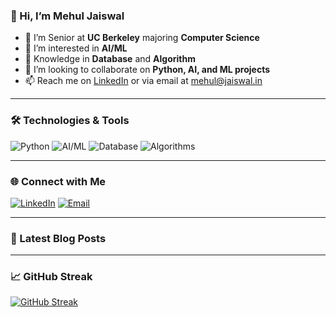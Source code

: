 ### 👋 Hi, I’m Mehul Jaiswal

- 👀 I’m Senior at **UC Berkeley** majoring **Computer Science**
- 👀 I’m interested in **AI/ML**
- 🌱 Knowledge in **Database** and **Algorithm**
- 💞️ I’m looking to collaborate on **Python, AI, and ML projects**
- 📫 Reach me on [LinkedIn](https://www.linkedin.com/in/mehul-jaiswal-0104b7221/) or via email at [mehul@jaiswal.in](mailto:mehul@jaiswal.in)

---
<!-- This section shows my GitHub statistics
### 📊 GitHub Statistics

![Mehul's GitHub Stats](https://github-readme-stats.vercel.app/api?username=Mehul-Jaiswal&show_icons=true&theme=radical)
![Top Languages](https://github-readme-stats.vercel.app/api/top-langs/?username=Mehul-Jaiswal&layout=compact&theme=radical)

---
--->

### 🛠️ Technologies & Tools

![Python](https://img.shields.io/badge/Python-3776AB?style=for-the-badge&logo=python&logoColor=white)
![AI/ML](https://img.shields.io/badge/AI%2FML-FF6F00?style=for-the-badge&logo=ai&logoColor=white)
![Database](https://img.shields.io/badge/Database-4E73DF?style=for-the-badge&logo=database&logoColor=white)
![Algorithms](https://img.shields.io/badge/Algorithms-36CFC9?style=for-the-badge&logo=algorithm&logoColor=white)

---

### 🌐 Connect with Me

[![LinkedIn](https://img.shields.io/badge/LinkedIn-0A66C2?style=for-the-badge&logo=linkedin&logoColor=white)](https://www.linkedin.com/in/mehul-jaiswal-0104b7221/)
[![Email](https://img.shields.io/badge/Email-D14836?style=for-the-badge&logo=gmail&logoColor=white)](mailto:mehul@jaiswal.in)

---

### 📝 Latest Blog Posts

<!-- BLOG-POST-LIST:START -->
<!-- BLOG-POST-LIST:END -->

---

### 📈 GitHub Streak

[![GitHub Streak](https://github-readme-streak-stats.herokuapp.com/?user=Mehul-Jaiswal&theme=radical)](https://git.io/streak-stats)

